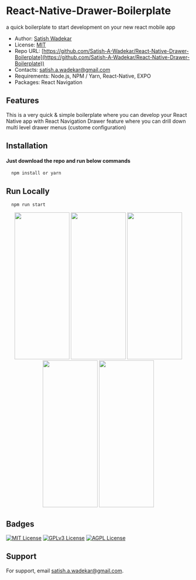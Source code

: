 # React-Native-Drawer-Boilerplate
a quick boilerplate to start development on your new react mobile app

- Author: [Satish Wadekar](https://www.linkedin.com/in/satish-4b565056/)
- License: [MIT]([https://github.com/Satish-A-Wadekar/mqtt-with-mosquitto-broker/blob/main/LICENSE](https://github.com/Satish-A-Wadekar/React-Native-Drawer-Boilerplate/blob/main/LICENSE) "MIT")
- Repo URL: [https://github.com/Satish-A-Wadekar/React-Native-Drawer-Boilerplate](https://github.com/Satish-A-Wadekar/React-Native-Drawer-Boilerplate))
- Contacts: satish.a.wadekar@gmail.com
- Requirements: Node.js, NPM / Yarn, React-Native, EXPO
- Packages: React Navigation

## Features
This is a very quick & simple boilerplate where you can develop your React Native app with React Navigation Drawer feature where you can drill down multi level drawer menus (custome configuration)

## Installation

#### Just download the repo and run below commands

```
  npm install or yarn
```

## Run Locally 
    
```
  npm run start
```

<p align="center" justfy-content="space-between">
  <img width="150" height="400" src="https://github.com/Satish-A-Wadekar/React-Native-Drawer-Boilerplate/assets/17874441/cde602bb-5397-4e9c-8e71-3187f236dbe8">
	<img width="150" height="400" src="https://github.com/Satish-A-Wadekar/React-Native-Drawer-Boilerplate/assets/17874441/9d263ae9-c3d8-4c87-b46d-31773776943f">
	<img width="150" height="400" src="https://github.com/Satish-A-Wadekar/React-Native-Drawer-Boilerplate/assets/17874441/43cdd31e-e85f-440a-8b77-4a7af89e9fc3">
	<img width="150" height="400" src="https://github.com/Satish-A-Wadekar/React-Native-Drawer-Boilerplate/assets/17874441/eb937bd4-3c10-4c26-8f4d-f1ccb2db042c">
	<img width="150" height="400" src="https://github.com/Satish-A-Wadekar/React-Native-Drawer-Boilerplate/assets/17874441/024d39ed-5b67-45b1-ba6b-7d78f7c99686">
</p>


## Badges

[![MIT License](https://img.shields.io/badge/License-MIT-green.svg)](https://choosealicense.com/licenses/mit/)
[![GPLv3 License](https://img.shields.io/badge/License-GPL%20v3-yellow.svg)](https://opensource.org/licenses/)
[![AGPL License](https://img.shields.io/badge/license-AGPL-blue.svg)](http://www.gnu.org/licenses/agpl-3.0)

## Support

For support, email satish.a.wadekar@gmail.com.

